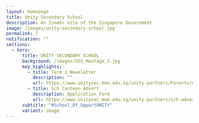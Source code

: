 ```yaml
---
layout: homepage
title: Unity Secondary School
description: An Isomer site of the Singapore Government
image: /images/unity-secondary-school.jpg
permalink: /
notification: ""
sections:
  - hero:
      title: UNITY SECONDARY SCHOOL
      background: /images/USS_Montage_2.jpg
      key_highlights:
        - title: Term 1 Newsletter
          description: ""
          url: https://www.unitysec.moe.edu.sg/unity-partners/Parents/newsletter/
        - title: Sch Canteen Advert
          description: Application Form
          url: https://www.unitysec.moe.edu.sg/unity-partners/sch-adverts/
      subtitle: "#School_Of_OpportUNITY"
      variant: image
---
```

